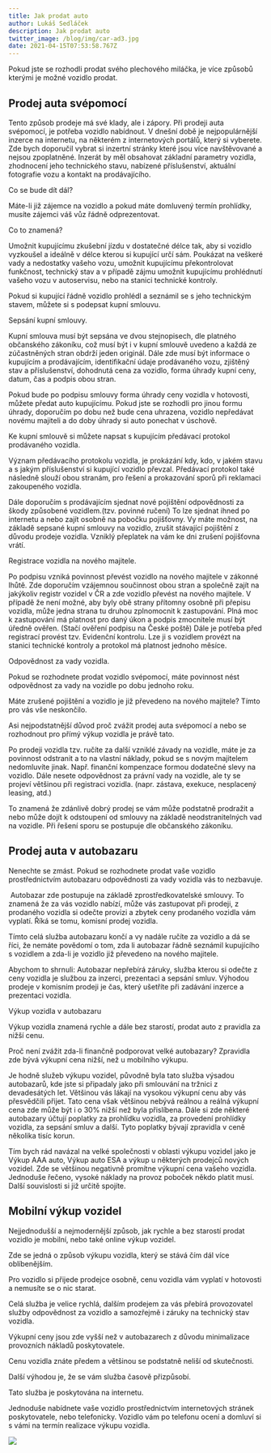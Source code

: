 ```yaml
---
title: Jak prodat auto
author: Lukáš Sedláček
description: Jak prodat auto
twitter_image: /blog/img/car-ad3.jpg
date: 2021-04-15T07:53:58.767Z
---
```

<!--StartFragment-->

Pokud jste se rozhodli prodat svého plechového miláčka, je více způsobů kterými je možné vozidlo prodat. 



## **Prodej auta svépomocí**

Tento způsob prodeje má své klady, ale i zápory. Při prodeji auta svépomocí, je potřeba vozidlo nabídnout. V dnešní době je nejpopulárnější inzerce na internetu, na některém z internetových portálů, který si vyberete. Zde bych doporučil vybrat si inzertní stránky které jsou více navštěvované a nejsou zpoplatněné. Inzerát by měl obsahovat základní parametry vozidla, zhodnocení jeho technického stavu, nabízené příslušenství, aktuální fotografie vozu a kontakt na prodávajícího.



Co se bude dít dál?

Máte-li již zájemce na vozidlo a pokud máte domluvený termín prohlídky, musíte zájemci váš vůz řádně odprezentovat.



Co to znamená?

Umožnit kupujícímu zkušební jízdu v dostatečné délce tak, aby si vozidlo vyzkoušel a ideálně v délce kterou si kupující určí sám. Poukázat na veškeré vady a nedostatky vašeho vozu, umožnit kupujícímu překontrolovat funkčnost, technický stav a v případě zájmu umožnit kupujícímu prohlédnutí vašeho vozu v autoservisu, nebo na stanici technické kontroly.

Pokud si kupující řádně vozidlo prohlédl a seznámil se s jeho technickým stavem, můžete si s podepsat kupní smlouvu.



Sepsání kupní smlouvy. 

Kupní smlouva musí být sepsána ve dvou stejnopisech, dle platného občanského zákoníku, což musí být i v kupní smlouvě uvedeno a každá ze zúčastněných stran obdrží jeden originál. Dále zde musí být informace o kupujícím a prodávajícím, identifikační údaje prodávaného vozu, zjištěný stav a příslušenství, dohodnutá cena za vozidlo, forma úhrady kupní ceny, datum, čas a podpis obou stran.

Pokud bude po podpisu smlouvy forma úhrady ceny vozidla v hotovosti, můžete předat auto kupujícímu. Pokud jste se rozhodli pro jinou formu úhrady, doporučím po dobu než bude cena uhrazena, vozidlo nepředávat novému majiteli a do doby úhrady si auto ponechat v úschově.

Ke kupní smlouvě si můžete napsat s kupujícím předávací protokol prodávaného vozidla.

Význam předávacího protokolu vozidla, je prokázání kdy, kdo, v jakém stavu a s jakým příslušenství si kupující vozidlo převzal. Předávací protokol také následně slouží obou stranám, pro řešení a prokazování sporů při reklamaci zakoupeného vozidla.

Dále doporučím s prodávajícím sjednat nové pojištění odpovědnosti za škody způsobené vozidlem.(tzv. povinné ručení) To lze sjednat ihned po internetu a nebo zajít osobně na pobočku pojišťovny. Vy máte možnost, na základě sepsané kupní smlouvy na vozidlo, zrušit stávající pojištění z důvodu prodeje vozidla. Vzniklý přeplatek na vám ke dni zrušení pojišťovna vrátí.



Registrace vozidla na nového majitele.

Po podpisu vzniká povinnost převést vozidlo na nového majitele v zákonné lhůtě. Zde doporučím vzájemnou součinnost obou stran a společně zajít na jakýkoliv registr vozidel v ČR a zde vozidlo převést na nového majitele. V případě že není možné, aby byly obě strany přítomny osobně při přepisu vozidla, může jedna strana tu druhou zplnomocnit k zastupování. Plná moc k zastupování má platnost pro daný úkon a podpis zmocnitele musí být úředně ověřen. (Stačí ověření podpisu na České poště) Dále je potřeba před registrací provést tzv. Evidenční kontrolu. Lze ji s vozidlem provézt na stanici technické kontroly a protokol má platnost jednoho měsíce.



Odpovědnost za vady vozidla.

Pokud se rozhodnete prodat vozidlo svépomocí, máte povinnost nést odpovědnost za vady na vozidle po dobu jednoho roku. 

Máte zrušené pojištění a vozidlo je již převedeno na nového majitele? Tímto pro vás vše neskončilo.

Asi nejpodstatnější důvod proč zvážit prodej auta svépomocí a nebo se rozhodnout pro přímý výkup vozidla je právě tato. 

Po prodeji vozidla tzv. ručíte za další vzniklé závady na vozidle, máte je za povinnost odstranit a to na vlastní náklady, pokud se s novým majitelem nedomluvíte jinak. Např. finanční kompenzace formou dodatečné slevy na vozidlo. Dále nesete odpovědnost za právní vady na vozidle, ale ty se projeví většinou při registraci vozidla. (napr. zástava, exekuce, nesplacený leasing, atd.)

To znamená že zdánlivě dobrý prodej se vám může podstatně prodražit a nebo může dojít k odstoupení od smlouvy na základě neodstranitelných vad na vozidle. Při řešení sporu se postupuje dle občanského zákoníku.



## **Prodej auta v autobazaru**

Nenechte se zmást. Pokud se rozhodnete prodat vaše vozidlo prostřednictvím autobazaru odpovědnosti za vady vozidla vás to nezbavuje.



 Autobazar zde postupuje na základě zprostředkovatelské smlouvy. To znamená že za vás vozidlo nabízí, může vás zastupovat při prodeji, z prodaného vozidla si odečte provizi a zbytek ceny prodaného vozidla vám vyplatí. Říká se tomu, komisní prodej vozidla. 

Tímto celá služba autobazaru končí a vy nadále ručíte za vozidlo a dá se říci, že nemáte povědomí o tom, zda li autobazar řádně seznámil kupujícího s vozidlem a zda-li je vozidlo již převedeno na nového majitele.

Abychom to shrnuli: Autobazar nepřebírá záruky, služba kterou si odečte z ceny vozidla je službou za inzerci, prezentaci a sepsání smluv. Výhodou prodeje v komisním prodeji je čas, který ušetříte při zadávání inzerce a prezentaci vozidla.



Výkup vozidla v autobazaru

Výkup vozidla znamená rychle a dále bez starostí, prodat auto z pravidla za nižší cenu.



Proč není zvážit zda-li finančně podporovat velké autobazary? Zpravidla zde bývá výkupní cena nižší, než u mobilního výkupu. 

Je hodně služeb výkupu vozidel, původně byla tato služba výsadou autobazarů, kde jste si připadaly jako při smlouvání na tržnici z devadesátých let. Většinou vás lákají na vysokou výkupní cenu aby vás přesvědčili přijet. Tato cena však většinou nebývá reálnou a reálná výkupní cena zde může být i o 30% nižší než byla přislíbena. Dále si zde některé autobazary účtují poplatky za prohlídku vozidla, za provedení prohlídky vozidla, za sepsání smluv a další. Tyto poplatky bývají zpravidla v ceně několika tisíc korun.

Tím bych rád navázal na velké společnosti v oblasti výkupu vozidel jako je Výkup AAA auto, Výkup auto ESA a výkup u některých prodejců nových vozidel. Zde se většinou negativně promítne výkupní cena vašeho vozidla. Jednoduše řečeno, vysoké náklady na provoz poboček někdo platit musí. Další souvislosti si již určitě spojíte.



## **Mobilní výkup vozidel**

Nejjednodušší a nejmodernější způsob, jak rychle a bez starostí prodat vozidlo je mobilní, nebo také online výkup vozidel. 



Zde se jedná o způsob výkupu vozidla, který se stává čím dál více oblíbenějším. 

Pro vozidlo si přijede prodejce osobně, cenu vozidla vám vyplatí v hotovosti a nemusíte se o nic starat.

Celá služba je velice rychlá, dalším prodejem za vás přebírá provozovatel služby odpovědnost za vozidlo a samozřejmě i záruky na technický stav vozidla.

Výkupní ceny jsou zde vyšší než v autobazarech z důvodu minimalizace provozních nákladů poskytovatele.

Cenu vozidla znáte předem a většinou se podstatně neliší od skutečnosti.

Další výhodou je, že se vám služba časově přizpůsobí.

Tato služba je poskytována na internetu.

Jednoduše nabídnete vaše vozidlo prostřednictvím internetových stránek poskytovatele, nebo telefonicky. Vozidlo vám po telefonu ocení a domluví si s vámi na termín realizace výkupu vozidla.

![](www.dobryvykup.cz)



<!--EndFragment-->
